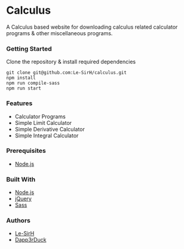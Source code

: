 # Calculus
A Calculus based website for downloading calculus related calculator programs & other miscellaneous programs.

### Getting Started

Clone the repository & install required dependencies
```
git clone git@github.com:Le-SirH/calculus.git
npm install
npm run compile-sass
npm run start
```

### Features

* Calculator Programs
* Simple Limit Calculator
* Simple Derivative Calculator
* Simple Integral Calculator

### Prerequisites

* [Node.js](https://nodejs.org/en/)

### Built With

* [Node.js](https://nodejs.org/en/)
* [jQuery](https://jquery.com/)
* [Sass](https://sass-lang.com/)

### Authors

* [Le-SirH](https://github.com/Le-SirH)
* [Dapp3rDuck](https://github.com/Dapp3rDuck)
